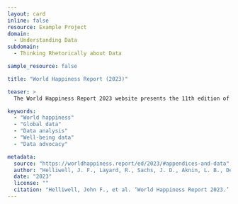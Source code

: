 ```yaml
---
layout: card
inline: false
resource: Example Project
domain:
  - Understanding Data
subdomain:
  - Thinking Rhetorically about Data

sample_resource: false

title: "World Happiness Report (2023)"

teaser: >
  The World Happiness Report 2023 website presents the 11th edition of this annual publication, which measures and ranks countries based on their citizens' happiness and well-being. The report includes several chapters covering topics such as trust and social connections during crises, state effectiveness, altruism's impact on well-being, and using social media to measure well-being across cultures and time. The site provides access to the full report, its executive summary, individual chapters, and downloadable data sets used in the analysis. It emphasizes the growing importance of happiness as a metric for national success and governmental objectives. The report is a collaborative effort involving various organizations and is edited by prominent researchers in the field. The website also offers information about the report's background, methodology, and ways to explore the data further.  We present this resource as an Example Project.

keywords:
  - "World happiness"
  - "Global data"
  - "Data analysis"
  - "Well-being data"
  - "Data advocacy"

metadata:
  source: "https://worldhappiness.report/ed/2023/#appendices-and-data"
  author: "Helliwell, J. F., Layard, R., Sachs, J. D., Aknin, L. B., De Neve, J.-E., & Wang, S. , eds."
  date: "2023"
  license: ""
  citation: "Helliwell, John F., et al. ‘World Happiness Report 2023.’ Worldhappiness.report, 20 Mar. 2023, worldhappiness.report/ed/2023/."
---
```

